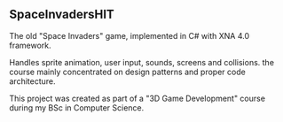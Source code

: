 ## SpaceInvadersHIT
The old "Space Invaders" game, implemented in C# with XNA 4.0 framework.

Handles sprite animation, user input, sounds, screens and collisions. the course mainly concentrated on design patterns and proper code architecture.

This project was created as part of a "3D Game Development" course during my BSc in Computer Science.
